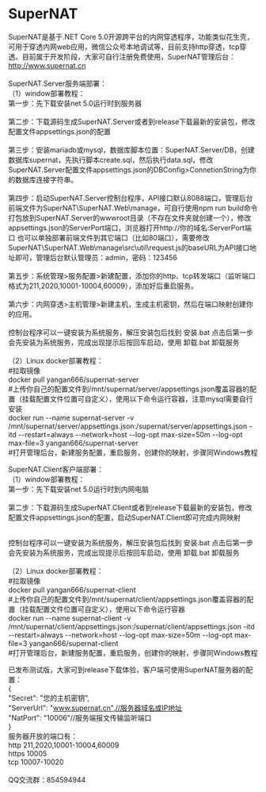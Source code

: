 # SuperNAT
SuperNAT是基于.NET Core 5.0开源跨平台的内网穿透程序，功能类似花生壳，可用于穿透内网web应用，微信公众号本地调试等，目前支持http穿透，tcp穿透。目前属于开发阶段，大家可自行注册免费使用，SuperNAT管理后台：http://www.supernat.cn
<br/>
<br/>
SuperNAT.Server服务端部署：<br/>
（1）window部署教程：<br/>
第一步：先下载安装net 5.0运行时到服务器<br/><br/>
第二步：下载源码生成SuperNAT.Server或者到release下载最新的安装包，修改配置文件appsettings.json的配置<br/><br/>
第三步：安装mariadb或mysql，数据库脚本位置：SuperNAT.Server/DB，创建数据库supernat，先执行脚本create.sql，然后执行data.sql，修改SuperNAT.Server配置文件appsettings.json的DBConfig>ConnetionString为你的数据库连接字符串。<br/><br/>
第四步：启动SuperNAT.Server控制台程序，API接口默认8088端口，管理后台前端文件为SuperNAT\SuperNAT.Web\manage，可自行使用npm run build命令打包放到SuperNAT.Server的wwwroot目录（不存在文件夹就创建一个），修改appsettings.json的ServerPort端口，浏览器打开http://你的域名:ServerPort端口 也可以单独部署前端文件到其它端口（比如80端口），需要修改SuperNAT\SuperNAT.Web\manage\src\util\request.js的baseURL为API接口地址即可，管理后台默认管理员：admin，密码：123456<br/><br/>
第五步：系统管理>服务配置>新建配置，添加你的http、tcp转发端口（监听端口格式为211,2020,10001-10004,60009），添加好后重启服务。<br/><br/>
第六步：内网穿透>主机管理>新建主机，生成主机密钥，然后在端口映射创建你的应用。<br/><br/>
控制台程序可以一键安装为系统服务，解压安装包后找到 安装.bat 点击后第一步会先安装为系统服务，完成出现提示后按回车启动，使用 卸载.bat 卸载服务<br/><br/>
（2）Linux docker部署教程：<br/>
#拉取镜像<br/>
docker pull yangan666/supernat-server<br/>
#上传你自己的配置文件到/mnt/supernat/server/appsettings.json覆盖容器的配置（挂载配置文件位置可自定义），使用以下命令运行容器，注意mysql需要自行安装<br/>
docker run --name supernat-server -v /mnt/supernat/server/appsettings.json:/supernat/server/appsettings.json -itd --restart=always --network=host --log-opt max-size=50m --log-opt max-file=3 yangan666/supernat-server<br/>
#打开管理后台，新建服务配置，重启服务，创建你的映射，步骤同Windows教程<br/>

SuperNAT.Client客户端部署：<br/>
（1）window部署教程：<br/>
第一步：先下载安装net 5.0运行时到内网电脑<br/><br/>
第二步：下载源码生成SuperNAT.Client或者到release下载最新的安装包，修改配置文件appsettings.json的配置，启动SuperNAT.Client即可完成内网映射<br/><br/>

控制台程序可以一键安装为系统服务，解压安装包后找到 安装.bat 点击后第一步会先安装为系统服务，完成出现提示后按回车启动，使用 卸载.bat 卸载服务<br/><br/>
（2）Linux docker部署教程：<br/>
#拉取镜像<br/>
docker pull yangan666/supernat-client<br/>
#上传你自己的配置文件到/mnt/supernat/client/appsettings.json覆盖容器的配置（挂载配置文件位置可自定义），使用以下命令运行容器<br/>
docker run --name supernat-client -v /mnt/supernat/client/appsettings.json:/supernat/client/appsettings.json -itd --restart=always --network=host --log-opt max-size=50m --log-opt max-file=3 yangan666/supernat-client<br/>
#打开管理后台，新建服务配置，重启服务，创建你的映射，步骤同Windows教程<br/>

已发布测试版，大家可到release下载体验，客户端可使用SuperNAT服务器的配置：<br/>
{<br/>
  "Secret": "您的主机密钥",<br/>
  "ServerUrl": "www.supernat.cn",//服务器域名或IP地址<br/>
  "NatPort": "10006"//服务端报文传输监听端口<br/>
}<br/>
服务器开放的端口有：<br/>http 211,2020,10001-10004,60009<br/>https 10005<br/>tcp 10007-10020<br/><br/>
QQ交流群：854594944<br/>

